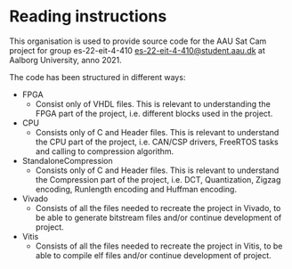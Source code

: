 # Reading instructions
This organisation is used to provide source code for the AAU Sat Cam project for group es-22-eit-4-410 <es-22-eit-4-410@student.aau.dk> at Aalborg University, anno 2021.

The code has been structured in different ways:
- FPGA
  - Consist only of VHDL files. This is relevant to understanding the FPGA part of the project, i.e. different blocks used in the project.
- CPU
  - Consists only of C and Header files. This is relevant to understand the CPU part of the project, i.e. CAN/CSP drivers, FreeRTOS tasks and calling to compression algorithm.
- StandaloneCompression
  - Consists only of C and Header files. This is relevant to understand the Compression part of the project, i.e. DCT, Quantization, Zigzag encoding, Runlength encoding and Huffman encoding.
- Vivado
  - Consists of all the files needed to recreate the project in Vivado, to be able to generate bitstream files and/or continue development of project.
- Vitis
  - Consists of all the files needed to recreate the project in Vitis, to be able to compile elf files and/or continue development of project.

